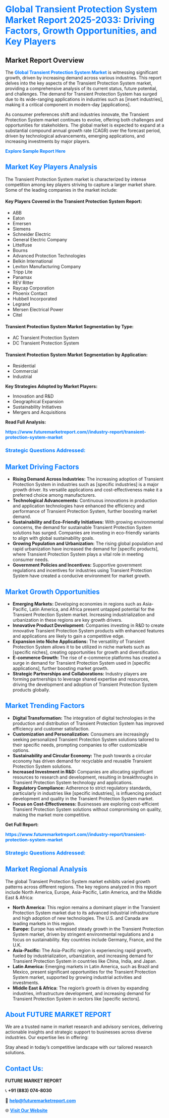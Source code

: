 <h1 style="color: #007BFF;">Global Transient Protection System Market Report 2025-2033: Driving Factors, Growth Opportunities, and Key Players</h1>

<section id="overview">
<h2>Market Report Overview</h2>
<p>The <a href="https://www.futuremarketreport.com//industry-report/transient-protection-system-market" style="color: #007BFF; text-decoration: none;"><strong>Global Transient Protection System Market</strong></a> is witnessing significant growth, driven by increasing demand across various industries. This report delves into the key aspects of the Transient Protection System market, providing a comprehensive analysis of its current status, future potential, and challenges. The demand for Transient Protection System has surged due to its wide-ranging applications in industries such as [insert industries], making it a critical component in modern-day [applications].</p>
<p>As consumer preferences shift and industries innovate, the Transient Protection System market continues to evolve, offering both challenges and opportunities for stakeholders. The global market is expected to expand at a substantial compound annual growth rate (CAGR) over the forecast period, driven by technological advancements, emerging applications, and increasing investments by major players.</p>
</section>

<section id="overview">
<p><a href="https://www.futuremarketreport.com//request-sample/reportId=88541" style="color: #007BFF; text-decoration: none;"><strong>Explore Sample Report Here</strong></a></p>
</section>

<section id="key-players">
<h2 style="color: #007BFF;">Market Key Players Analysis</h2>
<p>The Transient Protection System market is characterized by intense competition among key players striving to capture a larger market share. Some of the leading companies in the market include:</p>
<h4>Key Players Covered in the Transient Protection System Report:</h4>
<ul><li>ABB</li><li>Eaton</li><li>Emersen</li><li>Siemens</li><li>Schneider Electric</li><li>General Electric Company</li><li>Littelfuse</li><li>Bourns</li><li>Advanced Protection Technologies</li><li>Belkin International</li><li>Leviton Manufacturing Company</li><li>Tripp Lite</li><li>Panamax</li><li>REV Ritter</li><li>Raycap Corporation</li><li>Phoenix Contact</li><li>Hubbell Incorporated</li><li>Legrand</li><li>Mersen Electrical Power</li><li>Citel</li></ul>
<h4>Transient Protection System Market Segmentation by Type:</h4>
<ul><li>AC Transient Protection System</li><li>DC Transient Protection System</li></ul>

<h4>Transient Protection System Market Segmentation by Application:</h4>
<ul><li>Residential</li><li>Commercial</li><li>Industrial</li></ul>
<p><strong>Key Strategies Adopted by Market Players:</strong></p>
<ul>
<li>Innovation and R&D</li>
<li>Geographical Expansion</li>
<li>Sustainability Initiatives</li>
<li>Mergers and Acquisitions</li>
</ul>
</section>

<section>
<p><strong>Read Full Analysis: </strong></p><a href="https://www.futuremarketreport.com//industry-report/transient-protection-system-market" style="color: #007BFF; text-decoration: none;"><strong>https://www.futuremarketreport.com//industry-report/transient-protection-system-market</strong></a>
<h3 style="color: #007BFF;">Strategic Questions Addressed:</h3>
</section>

<section id="driving-factors">
<h2 style="color: #007BFF;">Market Driving Factors</h2>
<ul>
<li><strong>Rising Demand Across Industries:</strong> The increasing adoption of Transient Protection System in industries such as [specific industries] is a major growth driver. Its versatile applications and cost-effectiveness make it a preferred choice among manufacturers.</li>
<li><strong>Technological Advancements:</strong> Continuous innovations in production and application technologies have enhanced the efficiency and performance of Transient Protection System, further boosting market demand.</li>
<li><strong>Sustainability and Eco-Friendly Initiatives:</strong> With growing environmental concerns, the demand for sustainable Transient Protection System solutions has surged. Companies are investing in eco-friendly variants to align with global sustainability goals.</li>
<li><strong>Growing Population and Urbanization:</strong> The rising global population and rapid urbanization have increased the demand for [specific products], where Transient Protection System plays a vital role in meeting consumer needs.</li>
<li><strong>Government Policies and Incentives:</strong> Supportive government regulations and incentives for industries using Transient Protection System have created a conducive environment for market growth.</li>
</ul>
</section>

<section id="growth-opportunities">
<h2 style="color: #007BFF;">Market Growth Opportunities</h2>
<ul>
<li><strong>Emerging Markets:</strong> Developing economies in regions such as Asia-Pacific, Latin America, and Africa present untapped potential for the Transient Protection System market. Increasing industrialization and urbanization in these regions are key growth drivers.</li>
<li><strong>Innovative Product Development:</strong> Companies investing in R&D to create innovative Transient Protection System products with enhanced features and applications are likely to gain a competitive edge.</li>
<li><strong>Expansion into Niche Applications:</strong> The versatility of Transient Protection System allows it to be utilized in niche markets such as [specific niches], creating opportunities for growth and diversification.</li>
<li><strong>E-commerce Growth:</strong> The rise of e-commerce platforms has created a surge in demand for Transient Protection System used in [specific applications], further boosting market growth.</li>
<li><strong>Strategic Partnerships and Collaborations:</strong> Industry players are forming partnerships to leverage shared expertise and resources, driving the development and adoption of Transient Protection System products globally.</li>
</ul>
</section>

<section id="trending-factors">
<h2 style="color: #007BFF;">Market Trending Factors</h2>
<ul>
<li><strong>Digital Transformation:</strong> The integration of digital technologies in the production and distribution of Transient Protection System has improved efficiency and customer satisfaction.</li>
<li><strong>Customization and Personalization:</strong> Consumers are increasingly seeking personalized Transient Protection System solutions tailored to their specific needs, prompting companies to offer customizable options.</li>
<li><strong>Sustainability and Circular Economy:</strong> The push towards a circular economy has driven demand for recyclable and reusable Transient Protection System solutions.</li>
<li><strong>Increased Investment in R&D:</strong> Companies are allocating significant resources to research and development, resulting in breakthroughs in Transient Protection System technology and applications.</li>
<li><strong>Regulatory Compliance:</strong> Adherence to strict regulatory standards, particularly in industries like [specific industries], is influencing product development and quality in the Transient Protection System market.</li>
<li><strong>Focus on Cost-Effectiveness:</strong> Businesses are exploring cost-efficient Transient Protection System solutions without compromising on quality, making the market more competitive.</li>
</ul>
</section>

<section>
<p><strong>Get Full Report: </strong></p><a href="https://www.futuremarketreport.com//industry-report/transient-protection-system-market" style="color: #007BFF; text-decoration: none;"><strong>https://www.futuremarketreport.com//industry-report/transient-protection-system-market</strong></a>
<h3 style="color: #007BFF;">Strategic Questions Addressed:</h3>
</section>


<section id="regional-analysis">
<h2 style="color: #007BFF;">Market Regional Analysis</h2>
<p>The global Transient Protection System market exhibits varied growth patterns across different regions. The key regions analyzed in this report include North America, Europe, Asia-Pacific, Latin America, and the Middle East & Africa:</p>
<ul>
<li><strong>North America:</strong> This region remains a dominant player in the Transient Protection System market due to its advanced industrial infrastructure and high adoption of new technologies. The U.S. and Canada are leading markets in this region.</li>
<li><strong>Europe:</strong> Europe has witnessed steady growth in the Transient Protection System market, driven by stringent environmental regulations and a focus on sustainability. Key countries include Germany, France, and the U.K.</li>
<li><strong>Asia-Pacific:</strong> The Asia-Pacific region is experiencing rapid growth, fueled by industrialization, urbanization, and increasing demand for Transient Protection System in countries like China, India, and Japan.</li>
<li><strong>Latin America:</strong> Emerging markets in Latin America, such as Brazil and Mexico, present significant opportunities for the Transient Protection System market, supported by growing industrial activities and investments.</li>
<li><strong>Middle East & Africa:</strong> The region’s growth is driven by expanding industries, infrastructure development, and increasing demand for Transient Protection System in sectors like [specific sectors].</li>
</ul>
</section>

<footer>
<h2 style="color: #007BFF;">About FUTURE MARKET REPORT</h2>
<p>We are a trusted name in market research and advisory services, delivering actionable insights and strategic support to businesses across diverse industries. Our expertise lies in offering:</p>

<p>Stay ahead in today’s competitive landscape with our tailored research solutions.</p>

<h2 style="color: #007BFF;">Contact Us:</h2>
<p><strong>FUTURE MARKET REPORT</strong></p>
<p>📞 <strong>+91 (883) 074-8030</strong></p>
<p>📧 <strong><a href="mailto:help@futuremarketreport.com" style="color: #007BFF;">help@futuremarketreport.com</a></strong></p>
<p>🌐 <strong><a href="https://www.futuremarketreport.com/" style="color: #007BFF;">Visit Our Website</a></strong></p>
</footer>